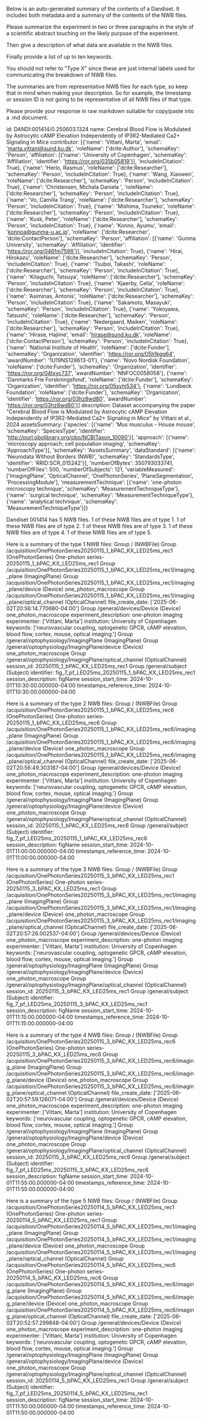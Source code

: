 
Below is an auto-generated summary of the contents of a Dandiset. It includes both metadata and a summary of the contents of the NWB files.

Please summarize the experiment in two or three paragraphs in the style of a scientific abstract touching on the likely purpose of the experiment.

Then give a description of what data are available in the NWB files.

Finally provide a list of up to ten keywords.

You should not refer to "Type X" since these are just internal labels used for communicating the breakdown of NWB files.

The summaries are from representative NWB files for each type, so keep that in mind when making your description. So for example, the timestamp or session ID is not going to be representative of all NWB files of that type.

Please provide your response in raw markdown suitable for copy/paste into a .md document.


id: DANDI:001414/0.250603.1324
name: Cerebral Blood Flow is Modulated by Astrocytic cAMP Elevation Independently of IP3R2-Mediated Ca2+ Signaling in Mice
contributor: [{'name': 'Vittani, Marta', 'email': 'marta.vittani@sund.ku.dk', 'roleName': ['dcite:Author'], 'schemaKey': 'Person', 'affiliation': [{'name': 'University of Copenhagen', 'schemaKey': 'Affiliation', 'identifier': 'https://ror.org/035b05819'}], 'includeInCitation': True}, {'name': 'Herlo, Rasmus', 'roleName': ['dcite:Researcher'], 'schemaKey': 'Person', 'includeInCitation': True}, {'name': 'Wang, Xiaowen', 'roleName': ['dcite:Researcher'], 'schemaKey': 'Person', 'includeInCitation': True}, {'name': 'Christensen, Michala Daniela ', 'roleName': ['dcite:Researcher'], 'schemaKey': 'Person', 'includeInCitation': True}, {'name': 'Vo, Camilla Trang', 'roleName': ['dcite:Researcher'], 'schemaKey': 'Person', 'includeInCitation': True}, {'name': 'Mishima, Tsuneko', 'roleName': ['dcite:Researcher'], 'schemaKey': 'Person', 'includeInCitation': True}, {'name': 'Kusk, Peter', 'roleName': ['dcite:Researcher'], 'schemaKey': 'Person', 'includeInCitation': True}, {'name': 'Konno, Ayumu', 'email': 'konnoa@gunma-u.ac.jp', 'roleName': ['dcite:Researcher', 'dcite:ContactPerson'], 'schemaKey': 'Person', 'affiliation': [{'name': 'Gunma University', 'schemaKey': 'Affiliation', 'identifier': 'https://ror.org/046fm7598'}], 'includeInCitation': True}, {'name': 'Hirai, Hirokazu', 'roleName': ['dcite:Researcher'], 'schemaKey': 'Person', 'includeInCitation': True}, {'name': 'Tsuboi, Takashi', 'roleName': ['dcite:Researcher'], 'schemaKey': 'Person', 'includeInCitation': True}, {'name': 'Kitaguchi, Tetsuya', 'roleName': ['dcite:Researcher'], 'schemaKey': 'Person', 'includeInCitation': True}, {'name': 'Kjaerby, Celia', 'roleName': ['dcite:Researcher'], 'schemaKey': 'Person', 'includeInCitation': True}, {'name': 'Asiminas, Antonis', 'roleName': ['dcite:Researcher'], 'schemaKey': 'Person', 'includeInCitation': True}, {'name': 'Sakamoto, Masayuki', 'schemaKey': 'Person', 'includeInCitation': True}, {'name': 'Yokoyawa, Tatsushi', 'roleName': ['dcite:Researcher'], 'schemaKey': 'Person', 'includeInCitation': True}, {'name': 'Nedergaard, Maiken', 'roleName': ['dcite:Researcher'], 'schemaKey': 'Person', 'includeInCitation': True}, {'name': 'Hirase, Hajime', 'email': 'hirase@sund.ku.dk', 'roleName': ['dcite:ContactPerson'], 'schemaKey': 'Person', 'includeInCitation': True}, {'name': 'National Institute of Health', 'roleName': ['dcite:Funder'], 'schemaKey': 'Organization', 'identifier': 'https://ror.org/05h1kgg64', 'awardNumber': '1U19NS128613-01'}, {'name': 'Novo Nordisk Foundation', 'roleName': ['dcite:Funder'], 'schemaKey': 'Organization', 'identifier': 'https://ror.org/04txyc737', 'awardNumber': 'NNFOC0058058'}, {'name': 'Danmarks Frie Forskningsfond', 'roleName': ['dcite:Funder'], 'schemaKey': 'Organization', 'identifier': 'https://ror.org/05svhj534'}, {'name': 'Lundbeck Foundation', 'roleName': ['dcite:Funder'], 'schemaKey': 'Organization', 'identifier': 'https://ror.org/03hz8wd80', 'awardNumber': 'https://ror.org/03hz8wd80'}]
description: Dataset accompanying the paper "Cerebral Blood Flow is Modulated by Astrocytic cAMP Elevation Independently of IP3R2-Mediated Ca2+ Signaling in Mice" by Vittani et al., 2024
assetsSummary: {'species': [{'name': 'Mus musculus - House mouse', 'schemaKey': 'SpeciesType', 'identifier': 'http://purl.obolibrary.org/obo/NCBITaxon_10090'}], 'approach': [{'name': 'microscopy approach; cell population imaging', 'schemaKey': 'ApproachType'}], 'schemaKey': 'AssetsSummary', 'dataStandard': [{'name': 'Neurodata Without Borders (NWB)', 'schemaKey': 'StandardsType', 'identifier': 'RRID:SCR_015242'}], 'numberOfBytes': 350793033741, 'numberOfFiles': 500, 'numberOfSubjects': 121, 'variableMeasured': ['ImagingPlane', 'OpticalChannel', 'OnePhotonSeries', 'PlaneSegmentation', 'ProcessingModule'], 'measurementTechnique': [{'name': 'one-photon microscopy technique', 'schemaKey': 'MeasurementTechniqueType'}, {'name': 'surgical technique', 'schemaKey': 'MeasurementTechniqueType'}, {'name': 'analytical technique', 'schemaKey': 'MeasurementTechniqueType'}]}

Dandiset 001414 has 5 NWB files.
1 of these NWB files are of type 1.
1 of these NWB files are of type 2.
1 of these NWB files are of type 3.
1 of these NWB files are of type 4.
1 of these NWB files are of type 5.


Here is a summary of the type 1 NWB files:
  Group / (NWBFile) 
  Group /acquisition/OnePhotonSeries20250115_1_bPAC_KX_LED25ms_rec1 (OnePhotonSeries) One-photon series- 20250115_1_bPAC_KX_LED25ms_rec1
  Group /acquisition/OnePhotonSeries20250115_1_bPAC_KX_LED25ms_rec1/imaging_plane (ImagingPlane) 
  Group /acquisition/OnePhotonSeries20250115_1_bPAC_KX_LED25ms_rec1/imaging_plane/device (Device) one_photon_macroscope
  Group /acquisition/OnePhotonSeries20250115_1_bPAC_KX_LED25ms_rec1/imaging_plane/optical_channel (OpticalChannel) 
  file_create_date: ['2025-06-02T20:56:14.770680-04:00']
  Group /general/devices/Device (Device) one_photon_macroscope
  experiment_description: one-photon imaging
  experimenter: ['Vittani, Marta']
  institution: University of Copenhagen
  keywords: ['neurovascular coupling, optogenetic GPCR, cAMP elevation, blood flow, cortex, mouse, optical imaging.']
  Group /general/optophysiology/ImagingPlane (ImagingPlane) 
  Group /general/optophysiology/ImagingPlane/device (Device) one_photon_macroscope
  Group /general/optophysiology/ImagingPlane/optical_channel (OpticalChannel) 
  session_id: 20250115_1_bPAC_KX_LED25ms_rec1
  Group /general/subject (Subject) 
  identifier: fig_7_pf_LED25ms_20250115_1_bPAC_KX_LED25ms_rec1
  session_description: figName
  session_start_time: 2024-10-01T10:30:00.000000-04:00
  timestamps_reference_time: 2024-10-01T10:30:00.000000-04:00


Here is a summary of the type 2 NWB files:
  Group / (NWBFile) 
  Group /acquisition/OnePhotonSeries20250115_1_bPAC_KX_LED25ms_rec6 (OnePhotonSeries) One-photon series- 20250115_1_bPAC_KX_LED25ms_rec6
  Group /acquisition/OnePhotonSeries20250115_1_bPAC_KX_LED25ms_rec6/imaging_plane (ImagingPlane) 
  Group /acquisition/OnePhotonSeries20250115_1_bPAC_KX_LED25ms_rec6/imaging_plane/device (Device) one_photon_macroscope
  Group /acquisition/OnePhotonSeries20250115_1_bPAC_KX_LED25ms_rec6/imaging_plane/optical_channel (OpticalChannel) 
  file_create_date: ['2025-06-02T20:56:49.303187-04:00']
  Group /general/devices/Device (Device) one_photon_macroscope
  experiment_description: one-photon imaging
  experimenter: ['Vittani, Marta']
  institution: University of Copenhagen
  keywords: ['neurovascular coupling, optogenetic GPCR, cAMP elevation, blood flow, cortex, mouse, optical imaging.']
  Group /general/optophysiology/ImagingPlane (ImagingPlane) 
  Group /general/optophysiology/ImagingPlane/device (Device) one_photon_macroscope
  Group /general/optophysiology/ImagingPlane/optical_channel (OpticalChannel) 
  session_id: 20250115_1_bPAC_KX_LED25ms_rec6
  Group /general/subject (Subject) 
  identifier: fig_7_pf_LED25ms_20250115_1_bPAC_KX_LED25ms_rec6
  session_description: figName
  session_start_time: 2024-10-01T11:00:00.000000-04:00
  timestamps_reference_time: 2024-10-01T11:00:00.000000-04:00


Here is a summary of the type 3 NWB files:
  Group / (NWBFile) 
  Group /acquisition/OnePhotonSeries20250115_3_bPAC_KX_LED25ms_rec1 (OnePhotonSeries) One-photon series- 20250115_3_bPAC_KX_LED25ms_rec1
  Group /acquisition/OnePhotonSeries20250115_3_bPAC_KX_LED25ms_rec1/imaging_plane (ImagingPlane) 
  Group /acquisition/OnePhotonSeries20250115_3_bPAC_KX_LED25ms_rec1/imaging_plane/device (Device) one_photon_macroscope
  Group /acquisition/OnePhotonSeries20250115_3_bPAC_KX_LED25ms_rec1/imaging_plane/optical_channel (OpticalChannel) 
  file_create_date: ['2025-06-02T20:57:26.002537-04:00']
  Group /general/devices/Device (Device) one_photon_macroscope
  experiment_description: one-photon imaging
  experimenter: ['Vittani, Marta']
  institution: University of Copenhagen
  keywords: ['neurovascular coupling, optogenetic GPCR, cAMP elevation, blood flow, cortex, mouse, optical imaging.']
  Group /general/optophysiology/ImagingPlane (ImagingPlane) 
  Group /general/optophysiology/ImagingPlane/device (Device) one_photon_macroscope
  Group /general/optophysiology/ImagingPlane/optical_channel (OpticalChannel) 
  session_id: 20250115_3_bPAC_KX_LED25ms_rec1
  Group /general/subject (Subject) 
  identifier: fig_7_pf_LED25ms_20250115_3_bPAC_KX_LED25ms_rec1
  session_description: figName
  session_start_time: 2024-10-01T11:15:00.000000-04:00
  timestamps_reference_time: 2024-10-01T11:15:00.000000-04:00


Here is a summary of the type 4 NWB files:
  Group / (NWBFile) 
  Group /acquisition/OnePhotonSeries20250115_3_bPAC_KX_LED25ms_rec6 (OnePhotonSeries) One-photon series- 20250115_3_bPAC_KX_LED25ms_rec6
  Group /acquisition/OnePhotonSeries20250115_3_bPAC_KX_LED25ms_rec6/imaging_plane (ImagingPlane) 
  Group /acquisition/OnePhotonSeries20250115_3_bPAC_KX_LED25ms_rec6/imaging_plane/device (Device) one_photon_macroscope
  Group /acquisition/OnePhotonSeries20250115_3_bPAC_KX_LED25ms_rec6/imaging_plane/optical_channel (OpticalChannel) 
  file_create_date: ['2025-06-02T20:57:59.126071-04:00']
  Group /general/devices/Device (Device) one_photon_macroscope
  experiment_description: one-photon imaging
  experimenter: ['Vittani, Marta']
  institution: University of Copenhagen
  keywords: ['neurovascular coupling, optogenetic GPCR, cAMP elevation, blood flow, cortex, mouse, optical imaging.']
  Group /general/optophysiology/ImagingPlane (ImagingPlane) 
  Group /general/optophysiology/ImagingPlane/device (Device) one_photon_macroscope
  Group /general/optophysiology/ImagingPlane/optical_channel (OpticalChannel) 
  session_id: 20250115_3_bPAC_KX_LED25ms_rec6
  Group /general/subject (Subject) 
  identifier: fig_7_pf_LED25ms_20250115_3_bPAC_KX_LED25ms_rec6
  session_description: figName
  session_start_time: 2024-10-01T11:55:00.000000-04:00
  timestamps_reference_time: 2024-10-01T11:55:00.000000-04:00


Here is a summary of the type 5 NWB files:
  Group / (NWBFile) 
  Group /acquisition/OnePhotonSeries20250114_5_bPAC_KX_LED25ms_rec1 (OnePhotonSeries) One-photon series- 20250114_5_bPAC_KX_LED25ms_rec1
  Group /acquisition/OnePhotonSeries20250114_5_bPAC_KX_LED25ms_rec1/imaging_plane (ImagingPlane) 
  Group /acquisition/OnePhotonSeries20250114_5_bPAC_KX_LED25ms_rec1/imaging_plane/device (Device) one_photon_macroscope
  Group /acquisition/OnePhotonSeries20250114_5_bPAC_KX_LED25ms_rec1/imaging_plane/optical_channel (OpticalChannel) 
  Group /acquisition/OnePhotonSeries20250114_5_bPAC_KX_LED25ms_rec6 (OnePhotonSeries) One-photon series- 20250114_5_bPAC_KX_LED25ms_rec6
  Group /acquisition/OnePhotonSeries20250114_5_bPAC_KX_LED25ms_rec6/imaging_plane (ImagingPlane) 
  Group /acquisition/OnePhotonSeries20250114_5_bPAC_KX_LED25ms_rec6/imaging_plane/device (Device) one_photon_macroscope
  Group /acquisition/OnePhotonSeries20250114_5_bPAC_KX_LED25ms_rec6/imaging_plane/optical_channel (OpticalChannel) 
  file_create_date: ['2025-06-02T20:52:57.299848-04:00']
  Group /general/devices/Device (Device) one_photon_macroscope
  experiment_description: one-photon imaging
  experimenter: ['Vittani, Marta']
  institution: University of Copenhagen
  keywords: ['neurovascular coupling, optogenetic GPCR, cAMP elevation, blood flow, cortex, mouse, optical imaging.']
  Group /general/optophysiology/ImagingPlane (ImagingPlane) 
  Group /general/optophysiology/ImagingPlane/device (Device) one_photon_macroscope
  Group /general/optophysiology/ImagingPlane/optical_channel (OpticalChannel) 
  session_id: 20250114_5_bPAC_KX_LED25ms_rec1
  Group /general/subject (Subject) 
  identifier: fig_7_pf_LED25ms_20250114_5_bPAC_KX_LED25ms_rec1
  session_description: figName
  session_start_time: 2024-10-01T11:50:00.000000-04:00
  timestamps_reference_time: 2024-10-01T11:50:00.000000-04:00
